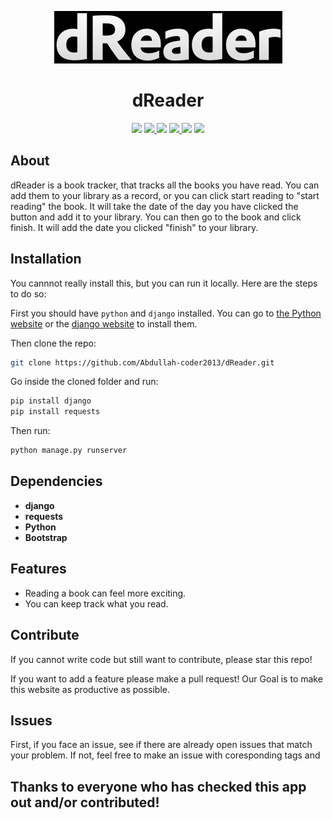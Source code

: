  <p align="center">
  <img src="/functionality/static/assets/img/logoforreadme.png"/>
</p>
<h1 align="center">dReader</h1>

<p align="center">
 <a href="https://books.google.com"><img src="https://img.shields.io/badge/Go_to-API-purple"></a> <a href="https://abdullah.abdulmunim.com"><img src="https://img.shields.io/badge/Go_to-My_Personal_Site-orange"></a><a href="https://app.deepsource.com/gh/Abdullah-coder2013/dReader/?ref=repository-badge"> <img src="https://app.deepsource.com/gh/Abdullah-coder2013/dReader.svg/?label=resolved+issues&show_trend=true&token=SyNYYd0As72tadjQDZPP-AMJ"/></a> <a href="https://docs.github.com/en/code-security/dependabot/dependabot-security-updates/configuring-dependabot-security-updates"><img src="https://camo.githubusercontent.com/7f4aec020ec1dccb8ae5c9479116a9a403ce460ee1674a4379dea2cbc11962ff/68747470733a2f2f696d672e736869656c64732e696f2f62616467652f446570656e6461626f742d656e61626c65642d626c75652e737667"/>
</a>
  <a href="https://github.com/Abdullah-coder2013/Quran"><img src="https://img.shields.io/badge/Latest_Version-v3.2-red"></a>
 <a href="https://github.com/Abdullah-coder2013/Quran/blob/main/LICENSE"><img src="https://img.shields.io/badge/License-MIT-yellow"></a>
</p>

## About 

dReader is a book tracker, that tracks all the books you have read. You can add them to your library as a record, or you can click start reading to "start reading" the book. It will take the date of the day you have clicked the button and add it to your library. You can then go to the book and click finish. It will add the date you clicked "finish" to your library.


## Installation

You cannnot really install this, but you can run it locally. Here are the steps to do so:

First you should have `python` and `django`
installed. You can go to [the Python website](https://python.org) or the [django website](https://www.djangoproject.com/) to install them.

Then clone the repo:
```bash
git clone https://github.com/Abdullah-coder2013/dReader.git
```
Go inside the cloned folder and run:
```bash
pip install django
pip install requests
```
Then run: 
```bash
python manage.py runserver
```


## Dependencies

- **django**
- **requests**
- **Python**
- **Bootstrap**

## Features

- Reading a book can feel more exciting.
- You can keep track what you read.


## Contribute

If you cannot write code but still want to contribute, please star this repo!

If you want to add a feature please make a pull request! Our Goal is to make this website as productive as possible.

## Issues

First, if you face an issue, see if there are already open issues that match your problem. If not, feel free to make an issue with coresponding tags and 


## Thanks to everyone who has checked this app out and/or contributed!

